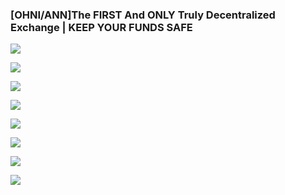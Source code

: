 ### [OHNI/ANN]The FIRST And ONLY Truly Decentralized Exchange | KEEP YOUR FUNDS SAFE 

![](https://i.imgur.com/fpmFHBj.jpg)


![](https://i.imgur.com/F8oZsPd.jpg)


![](https://i.imgur.com/Kpt9VTB.jpg)


![](https://i.imgur.com/yShgAEn.jpg)

![](https://i.imgur.com/JoyXHvC.jpg)

![](https://i.imgur.com/BYp3rTY.jpg)

![](https://i.imgur.com/vSW6A6Y.jpg)

![](https://i.imgur.com/sWjPfvm.jpg)